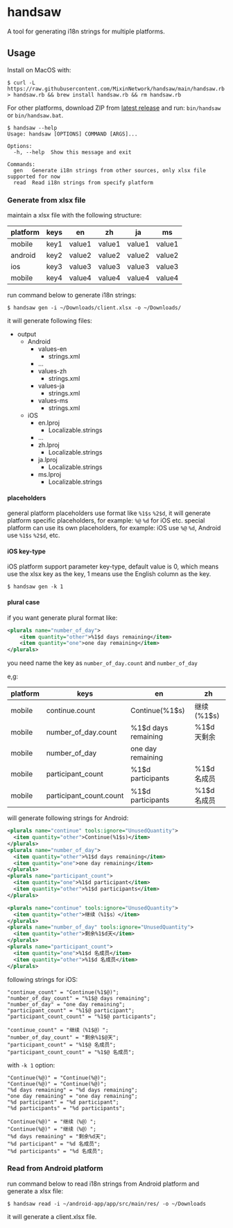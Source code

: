 # handsaw

A tool for generating i18n strings for multiple platforms.

## Usage

Install on MacOS with:
```
$ curl -L  https://raw.githubusercontent.com/MixinNetwork/handsaw/main/handsaw.rb > handsaw.rb && brew install handsaw.rb && rm handsaw.rb
```

For other platforms, download ZIP from [latest release](https://github.com/MixinNetwork/handsaw/releases/latest) and run: `bin/handsaw` or `bin/handsaw.bat`.

```
$ handsaw --help
Usage: handsaw [OPTIONS] COMMAND [ARGS]...

Options:
  -h, --help  Show this message and exit

Commands:
  gen   Generate i18n strings from other sources, only xlsx file supported for now
  read  Read i18n strings from specify platform
```

### Generate from xlsx file

maintain a xlsx file with the following structure:

|platform|keys|en|zh|ja|ms|
| --- | --- | --- | --- | --- | --- |
|mobile|key1|value1|value1|value1|value1|
|android|key2|value2|value2|value2|value2|
|ios|key3|value3|value3|value3|value3|
|mobile|key4|value4|value4|value4|value4|

run command below to generate i18n strings:
```
$ handsaw gen -i ~/Downloads/client.xlsx -o ~/Downloads/
```

it will generate following files:
- output
    - Android
        - values-en
          - strings.xml
        - ...
        - values-zh
          - strings.xml
        - values-ja
          - strings.xml
        - values-ms
          - strings.xml
    - iOS
      - en.lproj
        - Localizable.strings
      - ...
      - zh.lproj
        - Localizable.strings
      - ja.lproj
        - Localizable.strings
      - ms.lproj
        - Localizable.strings

#### placeholders
general platform placeholders use format like `%1$s` `%2$d`, it will generate platform specific placeholders, for example: `%@` `%d` for iOS etc.
special platform can use its own placeholders, for example: iOS use `%@` `%d`, Android use `%1$s` `%2$d`, etc.

#### iOS key-type
iOS platform support parameter key-type, default value is 0, which means use the xlsx key as the key, 1 means use the English column as the key.
```
$ handsaw gen -k 1
```

#### plural case
if you want generate plural format like:
```xml
<plurals name="number_of_day">
    <item quantity="other">%1$d days remaining</item>
    <item quantity="one">one day remaining</item>
</plurals>
```
you need name the key as `number_of_day.count` and `number_of_day`

e,g:

|platform|keys|en|zh|
| --- | --- | --- | --- |
|mobile|continue.count|Continue(%1$s)|继续(%1$s)|
|mobile|number_of_day.count|%1$d days remaining|%1$d 天剩余|
|mobile|number_of_day|one day remaining||
|mobile|participant_count|%1$d participants|%1$d 名成员|
|mobile|participant_count.count|%1$d participants|%1$d 名成员|

will generate following strings for Android:
```xml
<plurals name="continue" tools:ignore="UnusedQuantity">
  <item quantity="other">Continue(%1$s)</item>
</plurals>
<plurals name="number_of_day">
  <item quantity="other">%1$d days remaining</item>
  <item quantity="one">one day remaining</item>
</plurals>
<plurals name="participant_count">
  <item quantity="one">%1$d participant</item>
  <item quantity="other">%1$d participants</item>
</plurals>

<plurals name="continue" tools:ignore="UnusedQuantity">
  <item quantity="other">继续（%1$s）</item>
</plurals>
<plurals name="number_of_day" tools:ignore="UnusedQuantity">
  <item quantity="other">剩余%1$d天</item>
</plurals>
<plurals name="participant_count">
  <item quantity="one">%1$d 名成员</item>
  <item quantity="other">%1$d 名成员</item>
</plurals>
```

following strings for iOS:
```
"continue_count" = "Continue(%1$@)";
"number_of_day_count" = "%1$@ days remaining";
"number_of_day" = "one day remaining";
"participant_count" = "%1$@ participant";
"participant_count_count" = "%1$@ participants";

"continue_count" = "继续（%1$@）";
"number_of_day_count" = "剩余%1$@天";
"participant_count" = "%1$@ 名成员";
"participant_count_count" = "%1$@ 名成员";
```

with `-k 1` option:
```
"Continue(%@)" = "Continue(%@)";
"Continue(%@)" = "Continue(%@)";
"%d days remaining" = "%d days remaining";
"one day remaining" = "one day remaining";
"%d participant" = "%d participant";
"%d participants" = "%d participants";

"Continue(%@)" = "继续（%@）";
"Continue(%@)" = "继续（%@）";
"%d days remaining" = "剩余%d天";
"%d participant" = "%d 名成员";
"%d participants" = "%d 名成员";
```


### Read from Android platform

run command below to read i18n strings from Android platform and generate a xlsx file:
```
$ handsaw read -i ~/android-app/app/src/main/res/ -o ~/Downloads
```
it will generate a client.xlsx file.
